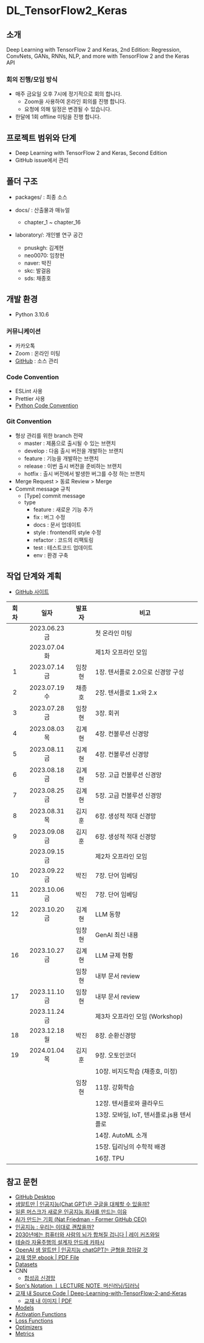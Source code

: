 # DL_TensorFlow2_Keras

  

## 소개

Deep Learning with TensorFlow 2 and Keras, 2nd Edition: Regression, ConvNets, GANs, RNNs, NLP, and more with TensorFlow 2 and the Keras API

  

### 회의 진행/모임 방식

- 매주 금요일 오후 7시에 정기적으로 회의 합니다.
  - Zoom을 사용하여 온라인 회의를 진행 합니다.
  - 요청에 의해 일정은 변경될 수 있습니다.
- 한달에 1회 offline 미팅을 진행 합니다.

  

## 프로젝트 범위와 단계

- Deep Learning with TensorFlow 2 and Keras, Second Edition
- GitHub issue에서 관리

  

## 폴더 구조

- packages/ : 최종 소스
- docs/ : 산출물과 매뉴얼
  
  - chapter_1 ~ chapter_16
- laboratory/: 개인별 연구 공간
  - pnuskgh: 김계현
  - neo0070: 임창현
  - naver: 박진
  - skc: 발걸음
  - sds: 채종호

  

## 개발 환경

- Python 3.10.6​

  

### 커뮤니케이션

- 카카오톡
- Zoom : 온라인 미팅
- [GitHub](https://github.com/neo0070/DL_TensorFlow2_Keras) : 소스 관리

  

### Code Convention

- ESLint 사용
- Prettier 사용
- [Python Code Convention](https://scshim.tistory.com/609)

  

### Git Convention

- 형상 관리를 위한 branch 전략
  - master : 제품으로 출시될 수 있는 브랜치
  - develop : 다음 출시 버전을 개발하는 브랜치
  - feature : 기능을 개발하는 브랜치
  - release : 이번 출시 버전을 준비하는 브랜치
  - hotfix : 출시 버전에서 발생한 버그를 수정 하는 브랜치
- Merge Request > 동료 Review > Merge
- Commit message 규칙
  - [Type] commit message
  - type
    - feature : 새로운 기능 추가
    - fix : 버그 수정
    - docs : 문서 업데이트
    - style : frontend의 style 수정
    - refactor : 코드의 리팩토링
    - test : 테스트코드 업데이트
    - env : 환경 구축

  

## 작업 단계와 계획

- [GitHub 사이트](https://github.com/neo0070/DL_TensorFlow2_Keras/tree/develop)

  

| 회차 |     일자      | 발표자 | 비고                                      |
| :--: | :-----------: | :----: | ----------------------------------------- |
|      | 2023.06.23 금 |        | 첫 온라인 미팅                            |
|      | 2023.07.04 화 |        | 제1차 오프라인 모임                       |
|  1   | 2023.07.14 금 | 임창현 | 1장. 텐서플로 2.0으로 신경망 구성         |
|  2   | 2023.07.19 수 | 채종호 | 2장. 텐서플로 1.x와 2.x                   |
|  3   | 2023.07.28 금 | 임창현 | 3장. 회귀                                 |
|  4   | 2023.08.03 목 | 김계현 | 4장. 컨볼루션 신경망                      |
|  5   | 2023.08.11 금 | 김계현 | 4장. 컨볼루션 신경망                      |
|  6   | 2023.08.18 금 | 김계현 | 5장. 고급 컨볼루션 신경망                 |
|  7   | 2023.08.25 금 | 김계현 | 5장. 고급 컨볼루션 신경망                 |
|  8   | 2023.08.31 목 | 김지훈 | 6장. 생성적 적대 신경망                   |
|  9   | 2023.09.08 금 | 김지훈 | 6장. 생성적 적대 신경망                   |
|      | 2023.09.15 금 |        | 제2차 오프라인 모임                       |
|  10  | 2023.09.22 금 |  박진  | 7장. 단어 임베딩                          |
|  11  | 2023.10.06 금 |  박진  | 7장. 단어 임베딩                          |
|  12  | 2023.10.20 금 | 김계현 | LLM 동향                                  |
|      |               | 임창현 | GenAI 최신 내용                           |
|  16  | 2023.10.27 금 | 김계현 | LLM 규제 현황                             |
|      |               | 임창현 | 내부 문서 review                          |
|  17  | 2023.11.10 금 | 임창현 | 내부 문서 review                          |
|      | 2023.11.24 금 |        | 제3차 오프라인 모임 (Workshop)            |
|  18  | 2023.12.18 월 |  박진  | 8장. 순환신경망                           |
|  19  | 2024.01.04 목 | 김지훈 | 9장. 오토인코더                           |
|      |               |        | 10장. 비지도학습 (채종호, 미정)           |
|      |               | 임창현 | 11장. 강화학습                            |
|      |               |        | 12장. 텐서플로와 클라우드                 |
|      |               |        | 13장. 모바일, IoT, 텐서플로.js용 텐서플로 |
|      |               |        | 14장. AutoML 소개                         |
|      |               |        | 15장. 딥리닝의 수학적 배경                |
|      |               |        | 16장. TPU                                 |

  

## 참고 문헌

- [GitHub Desktop](https://desktop.github.com/)
- [샘알트만 | 인공지능(Chat GPT)은 구글을 대체할 수 있을까?](https://youtu.be/cgfFg5s_wXs)
- [일론 머스크가 새로운 인공지능 회사를 만드는 이유](https://youtu.be/M5MT7dRo1I4)
- [AI가 만드는 기회 (Nat Friedman - Former GitHub CEO)](https://youtu.be/z47Hx-acRdU)
- [인공지능 : 우리는 이대로 괜찮을까?](https://youtu.be/FuIsdCHPoDs)
- [2030년에는 컴퓨터와 사람의 뇌가 합쳐질 겁니다 | 레이 커즈와일](https://youtu.be/uc66zrI28UY)
- [테슬라 자율주행의 설계자 안드레 카파시](https://youtu.be/ay8E_moegfk)
- [OpenAI 샘 알트만 | 인공지능 chatGPT는 균형을 잡아갈 것](https://youtu.be/vZ8J36xrK3s)
- [교재 영문 ebook | PDF File](https://download.packt.com/free-ebook/9781838823412)
- [Datasets](https://github.com/tensorflow/datasets)
- CNN
  - [합성곱 신경망](https://www.tensorflow.org/tutorials/images/cnn?hl=ko)
- [Son's Notation ㅣ LECTURE NOTE, 머신러닝/딥러닝](https://sonsnotation.blogspot.com/)
- [교재 내 Source Code | Deep-Learning-with-TensorFlow-2-and-Keras](https://github.com/PacktPublishing/Deep-Learning-with-TensorFlow-2-and-keras)
  - [교재 내 이미지 | PDF](https://static.packt-cdn.com/downloads/9781838823412_ColorImages.pdf)
- [Models](https://www.tensorflow.org/api_docs/python/tf/keras/models)
- [Activation Functions](https://www.tensorflow.org/api_docs/python/tf/keras/activations)
- [Loss Functions](https://www.tensorflow.org/api_docs/python/tf/keras/losses)
- [Optimizers](https://www.tensorflow.org/api_docs/python/tf/keras/optimizers)
- [Metrics](https://www.tensorflow.org/api_docs/python/tf/keras/metrics)
